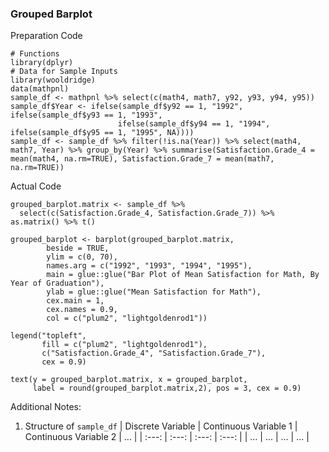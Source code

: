 ### Grouped Barplot
Preparation Code
```
# Functions
library(dplyr)
# Data for Sample Inputs
library(wooldridge)
data(mathpnl)
sample_df <- mathpnl %>% select(c(math4, math7, y92, y93, y94, y95))
sample_df$Year <- ifelse(sample_df$y92 == 1, "1992", ifelse(sample_df$y93 == 1, "1993",
                        ifelse(sample_df$y94 == 1, "1994", ifelse(sample_df$y95 == 1, "1995", NA))))
sample_df <- sample_df %>% filter(!is.na(Year)) %>% select(math4, math7, Year) %>% group_by(Year) %>% summarise(Satisfaction.Grade_4 = mean(math4, na.rm=TRUE), Satisfaction.Grade_7 = mean(math7, na.rm=TRUE))
```
Actual Code
```
grouped_barplot.matrix <- sample_df %>%
  select(c(Satisfaction.Grade_4, Satisfaction.Grade_7)) %>% as.matrix() %>% t()

grouped_barplot <- barplot(grouped_barplot.matrix,
        beside = TRUE,
        ylim = c(0, 70),
        names.arg = c("1992", "1993", "1994", "1995"),
        main = glue::glue("Bar Plot of Mean Satisfaction for Math, By Year of Graduation"),
        ylab = glue::glue("Mean Satisfaction for Math"),
        cex.main = 1,
        cex.names = 0.9,
        col = c("plum2", "lightgoldenrod1"))

legend("topleft",
       fill = c("plum2", "lightgoldenrod1"),
       c("Satisfaction.Grade_4", "Satisfaction.Grade_7"),
       cex = 0.9)

text(y = grouped_barplot.matrix, x = grouped_barplot,
     label = round(grouped_barplot.matrix,2), pos = 3, cex = 0.9)
```
Additional Notes:
1. Structure of `sample_df`
| Discrete Variable | Continuous Variable 1 | Continuous Variable 2 | ... |
| :---: | :---: | :---: | :---: |
| ... | ... | ... | ... |
